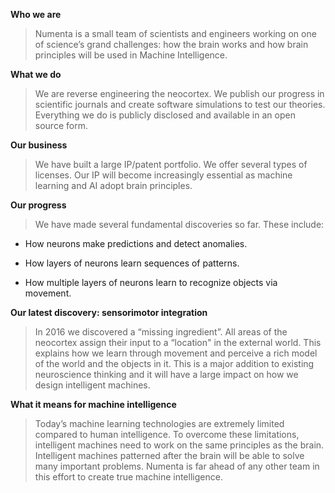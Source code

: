 **Who we are**

> Numenta is a small team of scientists and engineers working on one of
> science’s grand challenges: how the brain works and how brain
> principles will be used in Machine Intelligence.

**What we do**

> We are reverse engineering the neocortex. We publish our progress in
> scientific journals and create software simulations to test our
> theories. Everything we do is publicly disclosed and available in an
> open source form.

**Our business**

> We have built a large IP/patent portfolio. We offer several types of
> licenses. Our IP will become increasingly essential as machine
> learning and AI adopt brain principles.

**Our progress**

> We have made several fundamental discoveries so far. These include:

-   How neurons make predictions and detect anomalies.

-   How layers of neurons learn sequences of patterns.

-   How multiple layers of neurons learn to recognize objects via
    movement.

**Our latest discovery: sensorimotor integration**

> In 2016 we discovered a “missing ingredient”. All areas of the
> neocortex assign their input to a “location" in the external world.
> This explains how we learn through movement and perceive a rich model
> of the world and the objects in it. This is a major addition to
> existing neuroscience thinking and it will have a large impact on how
> we design intelligent machines.

**What it means for machine intelligence**

> Today’s machine learning technologies are extremely limited compared
> to human intelligence. To overcome these limitations, intelligent
> machines need to work on the same principles as the brain. Intelligent
> machines patterned after the brain will be able to solve many
> important problems. Numenta is far ahead of any other team in this
> effort to create true machine intelligence.
